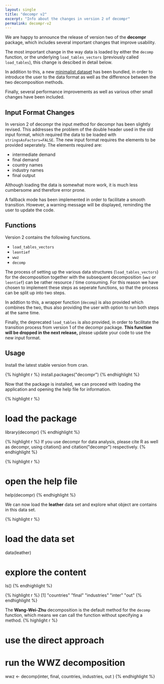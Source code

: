 ```yaml
---
layout: single
title: "decompr v2"
excerpt: "Info about the changes in version 2 of decompr"
permalink: decompr-v2
---
```


We are happy to announce the release of version two of the **decompr** package, which includes several important changes that improve usability.


The most important change in the way data is loaded by either the `decomp` function, or the underlying `load_tables_vectors` (previously called `load_tables`), this change is descibed in detail below.


In addition to this, a new [minimalist dataset](/decompr/leather-data) has been bundled, in order to introduce the user to the data format as well as the difference between the two decomposition methods.

Finally, several performance improvements as well as various other small changes have been included.

Input Format Changes
----------
In version 2 of decompr the input method for decompr has been slightly revised. This addresses the problem of the double header used in the old input format, which required the data to be loaded with `stringsAsFactors=FALSE`. The new input format requires the elements to be provided seperately. The elements required are:

* intermediate demand
* final demand
* country names
* industry names
* final output

Although loading the data is somewhat more work, it is much less cumbersome and therefore error prone.

A fallback mode has been implemented in order to facilitate a smooth transition. However, a warning message will be displayed, reminding the user to update the code.


Functions
---------
Version 2 contains the following functions.

* `load_tables_vectors`
* `leontief`
* `wwz`
* `decomp`

The process of setting up the various data structures (`load_tables_vectors`) for the decomposition together with the subsequent decomposition (`wwz` or `leontief`) can be rather resource / time consuming. For this reason we have chosen to implement these steps as seperate functions, so that the process can be split up into two steps.

In addtion to this, a wrapper function (`decomp`) is also provided which combines the two, thus also providing the user with option to run both steps at the same time.

Finally, the deprecated `load_tables` is also provided, in order to facilitate the transition process from version 1 of the decompr package.
**This function will be dropped in the next release,** please update your code to use the new input format.

Usage
--------
Install the latest stable version from cran.

{% highlight r %}
install.packages("decompr")
{% endhighlight %}

Now that the package is installed, we can proceed with loading the application and opening the help file for information.

{% highlight r %}
# load the package
library(decompr)
{% endhighlight %}

{% highlight r %}
If you use decompr for data analysis,
please cite R as well as decompr,
using citation() and citation("decompr") respectively.
{% endhighlight %}

{% highlight r %}
# open the help file
help(decompr)
{% endhighlight %}

We can now load  the **leather** data set and explore what object are contains in this data set.

{% highlight r %}
# load the data set
data(leather)

# explore the content
ls()
{% endhighlight %}

{% highlight r %}
[1] "countries"  "final"      "industries" "inter"      "out"
{% endhighlight %}

The **Wang-Wei-Zhu** decomposition is the default method for the `decomp` function, which means we can call the function without specifying a method.
{% highlight r %}
# use the direct approach
# run the WWZ decomposition
wwz <- decomp(inter,
              final,
              countries,
              industries,
              out        )
{% endhighlight %}
